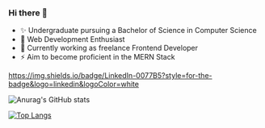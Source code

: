 ### Hi there 👋

<!--
**AteeqRana7/AteeqRana7** is a ✨ _special_ ✨ repository because its `README.md` (this file) appears on your GitHub profile.

Here are some ideas to get you started:

- 🔭 I’m currently working on ...
- 🌱 I’m currently learning ...
- 👯 I’m looking to collaborate on ...
- 🤔 I’m looking for help with ...
- 💬 Ask me about ...
- 📫 How to reach me: ...
- 😄 Pronouns: ...
- ⚡ Fun fact: ...
-->
<ul>
  <li> ✨ Undergraduate pursuing a Bachelor of Science in Computer Science</li>
  <li> 🌱 Web Development Enthusiast</li>
  <li> 🔭 Currently working as freelance Frontend Developer</li>
  <li> ⚡ Aim to become proficient in the MERN Stack</li>
</ul>

https://img.shields.io/badge/LinkedIn-0077B5?style=for-the-badge&logo=linkedin&logoColor=white

![Anurag's GitHub stats](https://github-readme-stats.vercel.app/api?username=AteeqRana7&show_icons=true&theme=dark)

[![Top Langs](https://github-readme-stats.vercel.app/api/top-langs/?username=AteeqRana7)](https://github.com/anuraghazra/github-readme-stats)
